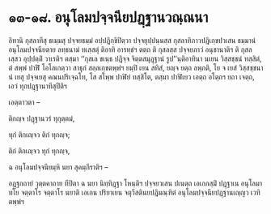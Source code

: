 <h1>๑๓-๑๘. อนุโลมปจฺจนียปฎฺฐานวณฺณนา</h1>
<p> อิทานิ กุสลาทีสุ ธเมฺมสุ ปจฺจยธมฺมํ อปฺปฎิกฺขิปิตฺวา ปจฺจยุปฺปนฺนสฺส กุสลาทิภาวปฎิเกฺขปวเสน ธมฺมานํ อนุโลมปจฺจนียตาย ลทฺธนามํ  ทเสฺสตุํ ติอาทิ อารทฺธํฯ ตตฺถ ติ กุสลสฺส ปจฺจยภาวํ อนุชานาติฯ ติ กุสลเสฺสว อุปฺปตฺติํ วาเรติฯ ตสฺมา ‘‘กุสเล ขเนฺธ ปฎิจฺจ จิตฺตสมุฎฺฐานํ รูป’’นฺติอาทินา นเยน วิสฺสชฺชนํ ทสฺสิตํ, ตํ สพฺพํ ปาฬิํ โอโลเกตฺวา สาธุกํ สลฺลเกฺขตพฺพํฯ ยมฺปิ เยน สทิสํ, ยญฺจ ยตฺถ ลพฺภติ, โย จ เยสํ วิสฺสชฺชนานํ เยสุ ปจฺจเยสุ คณนปริเจฺฉโท, โส สโพฺพ ปาฬิยํ ทสฺสิโต, ตสฺมา ปาฬิเยว เอตฺถ อโตฺถฯ ยถา เจตฺถ, เอวํ ทุกปฎฺฐานาทีสุปีติฯ</p>


<p>เอตฺตาวตา –</p>


<p>
ติกญฺจ  
ปฎฺฐานวรํ ทุกุตฺตมํ,  
  
ทุกํ ติกเญฺจว ติกํ ทุกญฺจ;  
  
ติกํ ติกเญฺจว ทุกํ ทุกญฺจ,  
  
ฉ อนุโลมปจฺจนียมฺหิ นยา สุคมฺภีราติฯ –  
</p>
  
<p>อฎฺฐกถายํ วุตฺตคาถาย ทีปิตา  ฉ นยา นิทฺทิฎฺฐา โหนฺติฯ ปจฺจยวเสน ปเนตฺถ เอเกกสฺมิํ ปฎฺฐาเน อนุโลมาทโย จตฺตาโร จตฺตาโร นยาติ เอเกน ปริยาเยน จตุวีสตินยปฎิมณฺฑิตํ อนุโลมปจฺจนียปฎฺฐานเญฺญว เวทิตพฺพํฯ</p>

</p>





